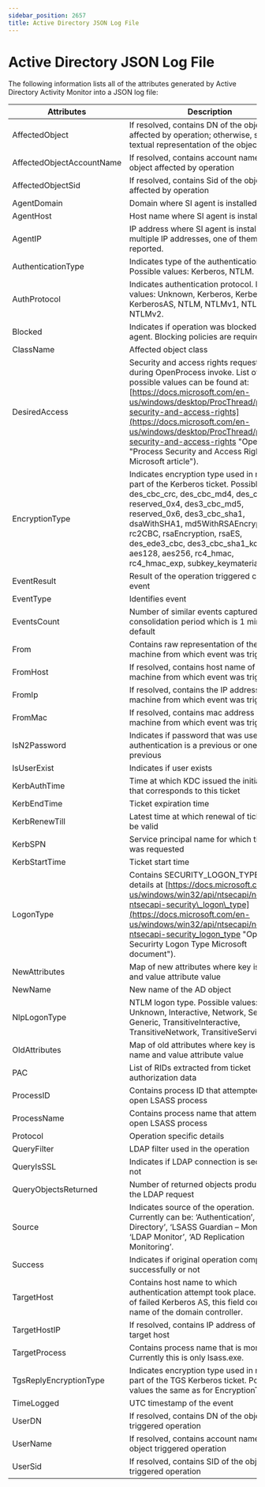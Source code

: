 ```yaml
---
sidebar_position: 2657
title: Active Directory JSON Log File
---
```


# Active Directory JSON Log File

The following information lists all of the attributes generated by Active Directory Activity Monitor into a JSON log file:

| Attributes | Description |
| --- | --- |
| AffectedObject | If resolved, contains DN of the object affected by operation; otherwise, some textual representation of the object |
| AffectedObjectAccountName | If resolved, contains account name of the object affected by operation |
| AffectedObjectSid | If resolved, contains Sid of the object affected by operation |
| AgentDomain | Domain where SI agent is installed |
| AgentHost | Host name where SI agent is installed |
| AgentIP | IP address where SI agent is installed. If multiple IP addresses, one of them is reported. |
| AuthenticationType | Indicates type of the authentication event. Possible values: Kerberos, NTLM. |
| AuthProtocol | Indicates authentication protocol. Possible values: Unknown, Kerberos, KerberosTgs, KerberosAS, NTLM, NTLMv1, NTLMMixed, NTLMv2. |
| Blocked | Indicates if operation was blocked by SI agent. Blocking policies are required. |
| ClassName | Affected object class |
| DesiredAccess | Security and access rights requested during OpenProcess invoke. List of possible values can be found at:  [https://docs.microsoft.com/en-us/windows/desktop/ProcThread/process-security-and-access-rights](https://docs.microsoft.com/en-us/windows/desktop/ProcThread/process-security-and-access-rights "Opens the \"Process Security and Access Rights\" Microsoft article"). |
| EncryptionType | Indicates encryption type used in request part of the Kerberos ticket. Possible values: des\_cbc\_crc, des\_cbc\_md4, des\_cbc\_md5, reserved\_0x4, des3\_cbc\_md5, reserved\_0x6, des3\_cbc\_sha1, dsaWithSHA1, md5WithRSAEncryption, rc2CBC, rsaEncryption, rsaES, des\_ede3\_cbc, des3\_cbc\_sha1\_kd, aes128, aes256, rc4\_hmac, rc4\_hmac\_exp, subkey\_keymaterial. |
| EventResult | Result of the operation triggered current event |
| EventType | Identifies event |
| EventsCount | Number of similar events captured during consolidation period which is 1 minute by default |
| From | Contains raw representation of the machine from which event was triggered |
| FromHost | If resolved, contains host name of the machine from which event was triggered |
| FromIp | If resolved, contains the IP address of the machine from which event was triggered |
| FromMac | If resolved, contains mac address of the machine from which event was triggered |
| IsN2Password | Indicates if password that was used for authentication is a previous or one before previous |
| IsUserExist | Indicates if user exists |
| KerbAuthTime | Time at which KDC issued the initial ticket that corresponds to this ticket |
| KerbEndTime | Ticket expiration time |
| KerbRenewTill | Latest time at which renewal of ticket can be valid |
| KerbSPN | Service principal name for which ticket was requested |
| KerbStartTime | Ticket start time |
| LogonType | Contains SECURITY\_LOGON\_TYPE. More details at [https://docs.microsoft.com/en-us/windows/win32/api/ntsecapi/ne-ntsecapi-security\_logon\_type](https://docs.microsoft.com/en-us/windows/win32/api/ntsecapi/ne-ntsecapi-security_logon_type "Opens the Securirty Logon Type Microsoft document"). |
| NewAttributes | Map of new attributes where key is name and value attribute value |
| NewName | New name of the AD object |
| NlpLogonType | NTLM logon type. Possible values: Unknown, Interactive, Network, Service, Generic, TransitiveInteractive, TransitiveNetwork, TransitiveService |
| OldAttributes | Map of old attributes where key is attribute name and value attribute value |
| PAC | List of RIDs extracted from ticket authorization data |
| ProcessID | Contains process ID that attempted to open LSASS process |
| ProcessName | Contains process name that attempted to open LSASS process |
| Protocol | Operation specific details |
| QueryFilter | LDAP filter used in the operation |
| QueryIsSSL | Indicates if LDAP connection is secure or not |
| QueryObjectsReturned | Number of returned objects produced by the LDAP request |
| Source | Indicates source of the operation. Currently can be: ‘Authentication’, ‘Active Directory’, ‘LSASS Guardian – Monitor’, ‘LDAP Monitor’, ‘AD Replication Monitoring’. |
| Success | Indicates if original operation completed successfully or not |
| TargetHost | Contains host name to which authentication attempt took place. In case of failed Kerberos AS, this field contains name of the domain controller. |
| TargetHostIP | If resolved, contains IP address of the target host |
| TargetProcess | Contains process name that is monitored. Currently this is only lsass.exe. |
| TgsReplyEncryptionType | Indicates encryption type used in reply part of the TGS Kerberos ticket. Possible values the same as for EncryptionType. |
| TimeLogged | UTC timestamp of the event |
| UserDN | If resolved, contains DN of the object triggered operation |
| UserName | If resolved, contains account name of the object triggered operation |
| UserSid | If resolved, contains SID of the object triggered operation |